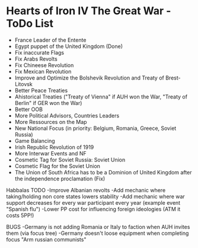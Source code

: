 # Hearts of Iron IV The Great War - ToDo List

- France Leader of the Entente
- Egypt puppet of the United Kingdom (Done)
- Fix inaccurate Flags
- Fix Arabs Revolts
- Fix Chineese Revolution
- Fix Mexican Revolution
- Improve and Optimize the Bolshevik Revolution and Treaty of Brest-Litovsk
- Better Peace Treaties
- Ahistorical Treaties ("Treaty of Vienna" if AUH won the War, "Treaty of Berlin" if GER won the War)
- Better OOB
- More Political Advisors, Countries Leaders
- More Ressources on the Map
- New National Focus (in priority: Belgium, Romania, Greece, Soviet Russia)
- Game Balancing
- Irish Republic Revolution of 1919
- More Interwar Events and NF 
- Cosmetic Tag for Soviet Russia: Soviet Union
- Cosmetic Flag for the Soviet Union
- The Union of South Africa has to be a Dominion of United Kingdom after the independence proclamation (Fix)

Habbalas TODO
-Improve Albanian revolts
-Add mechanic where taking/holding non core states lowers stability
-Add mechanic where war support decreases for every war participant every year (example event "Spanish flu")
-Lower PP cost for influencing foreign ideologies (ATM it costs 5PP!)

BUGS
-Germany is not adding Romania or Italy to faction when AUH invites them (via focus tree)
-Germany doesn't loose equipment when completing focus "Arm russian communists"
